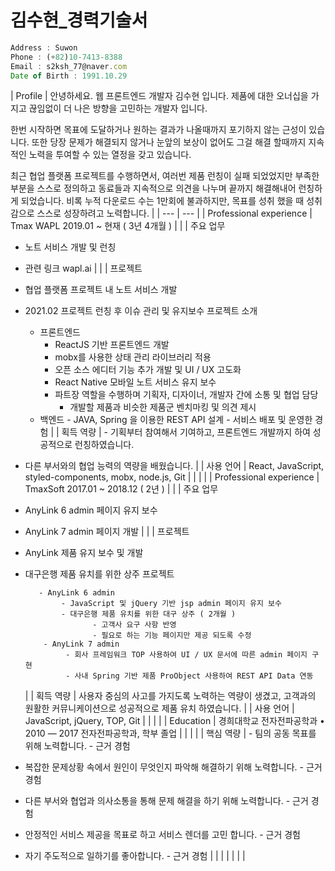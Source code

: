 # 김수현\_경력기술서

```jsx
Address : Suwon
Phone : (+82)10-7413-8388
Email : s2ksh_77@naver.com
Date of Birth : 1991.10.29
```

| Profile | 안녕하세요. 웹 프론트엔드 개발자 김수현 입니다.
제품에 대한 오너십을 가지고 끊임없이 더 나은 방향을 고민하는 개발자 입니다.

한번 시작하면 목표에 도달하거나 원하는 결과가 나올때까지 포기하지 않는 근성이 있습니다.
또한 당장 문제가 해결되지 않거나 눈앞의 보상이 없어도 그걸 해결 할때까지 지속적인 노력을 투여할 수 있는 열정을 갖고 있습니다.

최근 협업 플랫폼 프로젝트를 수행하면서, 여러번 제품 런칭이 실패 되었었지만 부족한 부분을 스스로 정의하고 동료들과 지속적으로 의견을 나누며 끝까지 해결해내어 런칭하게 되었습니다.
비록 누적 다운로드 수는 1만회에 불과하지만, 목표를 성취 했을 때 성취감으로 스스로 성장하려고 노력합니다. |
| --- | --- |
| Professional experience | Tmax WAPL 2019.01 ~ 현재 ( 3년 4개월 ) |
| | 주요 업무

- 노트 서비스 개발 및 런칭
- 관련 링크 wapl.ai |
  | | 프로젝트
- 협업 플랫폼 프로젝트 내 노트 서비스 개발
- 2021.02 프로젝트 런칭 후 이슈 관리 및 유지보수
  프로젝트 소개

  - 프론트엔드
    - ReactJS 기반 프론트엔드 개발
    - mobx를 사용한 상태 관리 라이브러리 적용
    - 오픈 소스 에디터 기능 추가 개발 및 UI / UX 고도화
    - React Native 모바일 노트 서비스 유지 보수
    - 파트장 역할을 수행하며 기획자, 디자이너, 개발자 간에 소통 및 협업 담당
      - 개발할 제품과 비슷한 제품군 벤치마킹 및 의견 제시
  - 백엔드 - JAVA, Spring 을 이용한 REST API 설계 - 서비스 배포 및 운영한 경험
    |
    | 획득 역량 | - 기획부터 참여해서 기여하고, 프론트엔드 개발까지 하여 성공적으로 런칭하였습니다.

- 다른 부서와의 협업 능력의 역량을 배웠습니다. |
  | 사용 언어 | React, JavaScript, styled-components, mobx, node.js, Git |
  | | |
  | Professional experience | TmaxSoft 2017.01 ~ 2018.12 ( 2년 ) |
  | | 주요 업무
- AnyLink 6 admin 페이지 유지 보수
- AnyLink 7 admin 페이지 개발 |
  | | 프로젝트
- AnyLink 제품 유지 보수 및 개발
- 대구은행 제품 유치를 위한 상주 프로젝트

         - AnyLink 6 admin
              - JavaScript 및 jQuery 기반 jsp admin 페이지 유지 보수
              - 대구은행 제품 유치를 위한 대구 상주 ( 2개월 )
                     - 고객사 요구 사항 반영
                     - 필요로 하는 기능 페이지만 제공 되도록 수정
          - AnyLink 7 admin
               - 회사 프레임워크 TOP 사용하여 UI / UX 문서에 따른 admin 페이지 구현
               - 사내 Spring 기반 제품 ProObject 사용하여 REST API Data 연동

  |
  | 획득 역량 | 사용자 중심의 사고를 가지도록 노력하는 역량이 생겼고,
  고객과의 원활한 커뮤니케이션으로 성공적으로 제품 유치 하였습니다. |
  | 사용 언어 | JavaScript, jQuery, TOP, Git |
  | | |
  | Education | 경희대학교 전자전파공학과 • 2010 — 2017
  전자전파공학과, 학부 졸업 |
  | | |
  | 핵심 역량 | - 팀의 공동 목표를 위해 노력합니다. - 근거 경험

- 복잡한 문제상황 속에서 원인이 무엇인지 파악해 해결하기 위해 노력합니다. - 근거 경험
- 다른 부서와 협업과 의사소통을 통해 문제 해결을 하기 위해 노력합니다. - 근거 경험
- 안정적인 서비스 제공을 목표로 하고 서비스 렌더를 고민 합니다. - 근거 경험
- 자기 주도적으로 일하기를 좋아합니다. - 근거 경험 |
  | | |
  | | |
